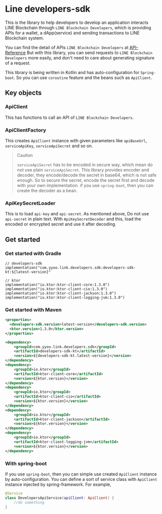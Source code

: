# Line developers-sdk
This is the library to help developers to develop an application interacts LINE Blockchain through `LINE Blockchain Developers`, which is providing APIs for a wallet, a dApp(service) and sending transactions to LINE Blockchain system.

You can find the detail of APIs `LINE Blockchain Developers` at [API-Reference](https://docs-blockchain.line.biz/api-guide/API-Reference)
But with this library, you can send requests to `LINE Blockchain Developers` more easily, and don't need to care about generating signature of a request.

This library is being written in Kotlin and has auto-configuration for `Spring-boot`.
So you can use `coroutine` feature and the beans such as `ApiClient`.

## Key objects
### ApiClient
This has functions to call an API of `LINE Blockchain Developers`.

### ApiClientFactory
This creates `ApiClient` instance with given parameters like `apiBaseUrl`, `serviceApiKey`, `serviceApiSecret` and so on.

> Caution
>
> `serviceApiSecret` has to be encoded in secure way, which mean do not use plain `serviceApiSecret`.
> This library provides encoder and decoder, they encode/decode the secret in base64, which is not safe enough.
> So to secure the secret, encode the secret first and decode with your own implementation. if you use `spring-boot`, then you can create the decoder as a bean.  

### ApiKeySecretLoader
This is to load `api-key` and `api-secret`. As mentioned above, Do not use `api-secret` in plain text.
With `ApiKeySecretDecoder` and this, load the encoded or encrypted secret and use it after decoding.

## Get started   
### Get started with Gradle
```
// developers-sdk
implementation("com.yyoo.link.developers.sdk:developers-sdk-kt:${latest-version}"

// ktor
implementation("io.ktor:ktor-client-core:1.3.0")
implementation("io.ktor:ktor-client-cio:1.3.0")
implementation("io.ktor:ktor-client-jackson:1.3.0")
implementation("io.ktor:ktor-client-logging-jvm:1.3.0")
```
### Get started with Maven
```xml
<properties>
  <developers-sdk.version>latest-version</developers-sdk.version>
  <ktor.version>1.3.0</ktor.version>
</properties>

<dependency>
    <groupId>com.yyoo.link.developers.sdk</groupId>
    <artifactId>developers-sdk-kt</artifactId>
    <version>${developers-sdk-kt.latest-version}</version>
</dependency>
<dependency>
    <groupId>io.ktor</groupId>
    <artifactId>ktor-client-core</artifactId>
    <version>${ktor.version}</version>
</dependency>
<dependency>
    <groupId>io.ktor</groupId>
    <artifactId>ktor-client-cio</artifactId>
    <version>${ktor.version}</version>
</dependency>
<dependency>
    <groupId>io.ktor</groupId>
    <artifactId>ktor-client-jackson</artifactId>
    <version>${ktor.version}</version>
</dependency>
<dependency>
    <groupId>io.ktor</groupId>
    <artifactId>ktor-client-logging-jvm</artifactId>
    <version>${ktor.version}</version>
</dependency>
```
### With spring-boot
If you use `spring-boot`, then you can simple use created `ApiClient` instance by auto-configuration.
You can define a sort of service class with `ApiClient` instance injected by spring-framework.
For example,  
```kotlin
@Service
class DevelopersApiService(apiClient: ApiClient) {
    //do something
}
```
